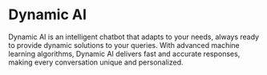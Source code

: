 # Dynamic AI

Dynamic AI is an intelligent chatbot that adapts to your needs, always ready to provide dynamic solutions to your queries. With advanced machine learning algorithms, Dynamic AI delivers fast and accurate responses, making every conversation unique and personalized.
